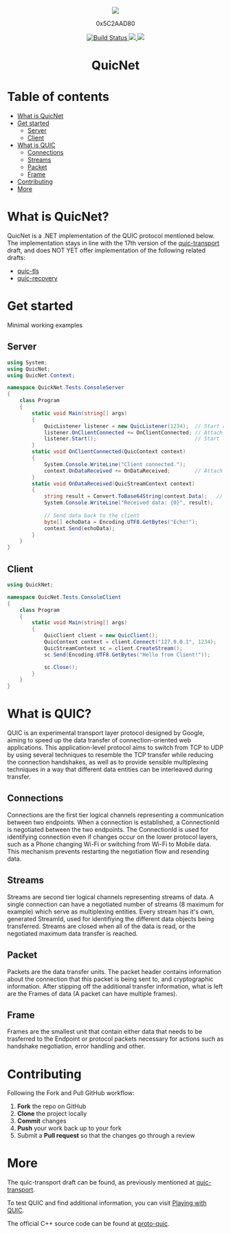 <p align="center">
    <img src="https://i.imgur.com/r3nH7de.png"></img>
</p>
<p align="center">
    0x5C2AAD80
</p>
<p align="center">
    <a href="https://travis-ci.org/Vect0rZ/Quic.NET">
        <img src="https://travis-ci.org/Vect0rZ/Quic.NET.svg?branch=master" alt="Build Status">
    </a>
    <a href="https://semver.org/">
        <img src="https://img.shields.io/badge/semver-2.0.0-blue.svg">
    </a>
    <img src="https://img.shields.io/badge/version-0.1.2 alpha-red.svg">
</p>
<h1 align="center"> QuicNet

# Table of contents
   - [What is QuicNet](#what-is-quicnet)
   - [Get started](#get-started)
      * [Server](#server)
      * [Client](#client)
   - [What is QUIC](#what-is-quic)
      * [Connections](#connections)
      * [Streams](#streams)
      * [Packet](#packet)
      * [Frame](#frame)
   - [Contributing](#contributing)
   - [More](#more)

# What is QuicNet?

QuicNet is a .NET implementation of the QUIC protocol mentioned below.
The implementation stays in line with the 17th version of the [quic-transport](https://datatracker.ietf.org/doc/draft-ietf-quic-transport/?include_text=1) draft,
and does NOT YET offer implementation of the following related drafts:

* [quic-tls](https://datatracker.ietf.org/doc/draft-ietf-quic-tls/?include_text=1)
* [quic-recovery](https://datatracker.ietf.org/doc/draft-ietf-quic-recovery/?include_text=1)

# Get started
Minimal working examples

## Server
```csharp
using System;
using QuicNet;
using QuicNet.Context;

namespace QuickNet.Tests.ConsoleServer
{
    class Program
    {
        static void Main(string[] args)
        {
            QuicListener listener = new QuicListener(1234);  // Start a new listener on port 1234
            listener.OnClientConnected += OnClientConnected; // Attach callback when a new client is connected
            listener.Start();                                // Start listening
        }
        static void OnClientConnected(QuicContext context)
        {
            System.Console.WriteLine("Client connected.");
            context.OnDataReceived += OnDataReceived;        // Attach a callback when the server reveices data
        }
        static void OnDataReceived(QuicStreamContext context)
        {
            string result = Convert.ToBase64String(context.Data);   // Data
            System.Console.WriteLine("Received data: {0}", result);
            
            // Send data back to the client
            byte[] echoData = Encoding.UTF8.GetBytes("Echo!");
            context.Send(echoData);
        }
    }
}
```

## Client
```csharp
using QuickNet;

namespace QuicNet.Tests.ConsoleClient
{
    class Program
    {
        static void Main(string[] args)
        {
            QuicClient client = new QuicClient();
            QuicContext context = client.Connect("127.0.0.1", 1234);   // Connect to peer (Server)
            QuicStreamContext sc = client.CreateStream();               // Create a data stream
            sc.Send(Encoding.UTF8.GetBytes("Hello from Client!"));      // Send Data

            sc.Close();                                                 // Close the stream after processing
        }
    }
}

```

# What is QUIC?

QUIC is an experimental transport layer protocol designed by Google, aiming to speed up the data transfer of connection-oriented web applications.
This application-level protocol aims to switch from TCP to UDP by using several techniques to resemble the TCP transfer while reducing the connection handshakes,
as well as to provide sensible multiplexing techniques in a way that different data entities can be interleaved during transfer.

## Connections
Connections are the first tier logical channels representing a communication between two endpoints. When a connection is established, a ConnectionId is negotiated between the two endpoints. The ConnectionId is used for identifying connection even if changes occur on the lower protocol layers, such as a Phone changing Wi-Fi or switching from Wi-Fi to Mobile data. This mechanism prevents restarting the negotiation flow and resending data.

## Streams
Streams are second tier logical channels representing streams of data. A single connection can have a negotiated number of streams (8 maximum for example) which serve as multiplexing entities. Every stream has it's own, generated StreamId, used for identifiying the different data objects being transferred. Streams are closed when all of the data is read, or the negotiated maximum data transfer is reached.

## Packet
Packets are the data transfer units. The packet header contains information about the connection that this packet is being sent to, and cryptographic information. After stipping off the additional transfer information, what is left are the Frames of data (A packet can have multiple frames).

## Frame
Frames are the smallest unit that contain either data that needs to be trasferred to the Endpoint or protocol packets necessary for actions such as handshake negotiation, error handling and other.

# Contributing

Following the Fork and Pull GitHub workflow:

 1. **Fork** the repo on GitHub
 2. **Clone** the project locally
 3. **Commit** changes
 4. **Push** your work back up to your fork
 5. Submit a **Pull request** so that the changes go through a review

# More

The quic-transport draft can be found, as previously mentioned at [quic-transport](https://datatracker.ietf.org/doc/draft-ietf-quic-transport/?include_text=1).

To test QUIC and find additional information, you can visit [Playing with QUIC](https://www.chromium.org/quic/playing-with-quic).

The official C++ source code can be found at [proto-quic](https://github.com/google/proto-quic).
